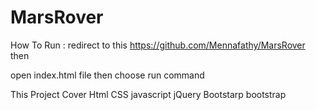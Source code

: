 # MarsRover


How To Run :
redirect to this https://github.com/Mennafathy/MarsRover
then

open index.html file 
then choose run command

This Project Cover
Html
CSS
javascript
jQuery
Bootstarp
bootstrap
